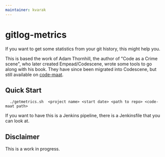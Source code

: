 ```yaml
---
maintainer: kvarak
---
```


# gitlog-metrics

If you want to get some statistics from your git history, this might help you. 

This is based the work of Adam Thornhill, the author of "Code as a Crime scene", who later created Empead/Codescene, wrote some tools to go along with his book. They have since been migrated into Codescene, but still available on [code-maat](https://github.com/adamtornhill/code-maat).

## Quick Start

```
  ./getmetrics.sh  <project name> <start date> <path to repo> <code-maat path>
```

If you want to have this is a Jenkins pipeline, there is a Jenkinsfile that you can look at.

## Disclaimer

This is a work in progress.
